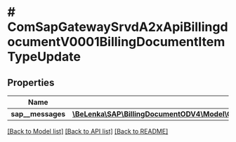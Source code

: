 # # ComSapGatewaySrvdA2xApiBillingdocumentV0001BillingDocumentItemTypeUpdate

## Properties

Name | Type | Description | Notes
------------ | ------------- | ------------- | -------------
**sap__messages** | [**\BeLenka\SAP\BillingDocumentODV4\Model\ComSapGatewaySrvdA2xApiBillingdocumentV0001SAPMessageUpdate[]**](ComSapGatewaySrvdA2xApiBillingdocumentV0001SAPMessageUpdate.md) |  | [optional]

[[Back to Model list]](../../README.md#models) [[Back to API list]](../../README.md#endpoints) [[Back to README]](../../README.md)

